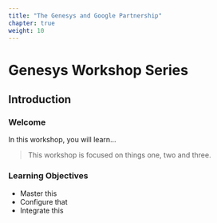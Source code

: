 ```yaml
---
title: "The Genesys and Google Partnership"
chapter: true
weight: 10
---
```


# Genesys Workshop Series

## Introduction

### Welcome

In this workshop, you will learn...

> This workshop is focused on things one, two and three.

### Learning Objectives
- Master this
- Configure that
- Integrate this